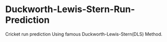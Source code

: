 # Duckworth-Lewis-Stern-Run-Prediction
Cricket run prediction Using famous Duckworth-Lewis-Stern(DLS) Method.
